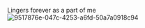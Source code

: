 Lingers forever as a part of me   ![9517876e-047c-4253-a6fd-50a7a0918c94](https://github.com/user-attachments/assets/79ee0e78-b3a9-428f-84f7-8140483856ef)









